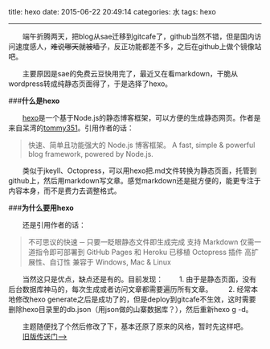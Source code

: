title: hexo
date: 2015-06-22 20:49:14
categories: 水
tags: hexo

---
　　端午折腾两天，把blog从sae迁移到gitcafe了，github当然不错，但是国内访问速度感人，~~难说哪天就被墙了~~，反正功能都差不多，之后在github上做个镜像站吧。

　　主要原因是sae的免费云豆快用完了，最近又在看markdown，干脆从wordpress转成纯静态页面得了，于是选择了hexo。
<!--more -->

###**什么是hexo**

　　[hexo](https://hexo.io/)是一个基于Node.js的静态博客框架，可以方便的生成静态网页。作者是来自呆湾的[tommy351](http://zespia.tw/)。引用作者的话：
> 快速、简单且功能强大的 Node.js 博客框架。
A fast, simple & powerful blog framework, powered by Node.js.

　　类似于jkeyll、Octopress，可以用hexo把.md文件转换为静态页面，托管到github上，然后用markdown写文章。感觉markdown还是挺方便的，能更专注于内容本身，而不是费力去调整格式。

###**为什么要用hexo**

　　还是引用作者的话：
> 不可思议的快速 ─ 只要一眨眼静态文件即生成完成
支持 Markdown
仅需一道指令即可部署到 GitHub Pages 和 Heroku
已移植 Octopress 插件
高扩展性、自订性
兼容于 Windows, Mac & Linux

　　当然这只是优点，缺点还是有的。目前发现：
　　1. 由于是静态页面，没有后台数据库神马的，每次生成或者访问文章都需要遍历所有文章。
　　2. 经常本地修改hexo generate之后是成功了的，但是deploy到gitcafe不生效，这时需要删除hexo目录里的db.json（用json做的山寨数据库？），然后重新hexo g -d。

　　主题随便找了个然后修改了下，基本还原了原来的风格，暂时先这样吧。
　　[旧版传送门——>](http://ixjx.sinaapp.com)